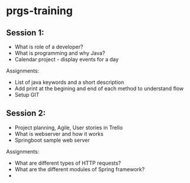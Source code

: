 # prgs-training

## Session 1: 
  - What is role of a developer?
  - What is programming and why Java?
  - Calendar project - display events for a day
  
Assignments: 
  - List of java keywords and a short description
  - Add print at the begining and end of each method to understand flow
  - Setup GIT
  
## Session 2:
  - Project planning, Agile, User stories in Trello
  - What is webserver and how it works
  - Springboot sample web server
  
Assignments:
  - What are different types of HTTP requests?
  - What are the different modules of Spring framework?
  - 

